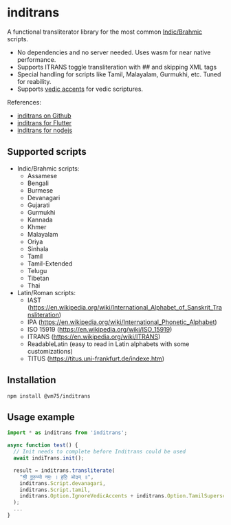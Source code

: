 # inditrans

A functional transliterator library for the most common [Indic/Brahmic](https://en.wikipedia.org/wiki/Brahmic_scripts) scripts.

- No dependencies and no server needed. Uses wasm for near native performance.
- Supports ITRANS toggle transliteration with ## and skipping XML tags
- Special handling for scripts like Tamil, Malayalam, Gurmukhi, etc. Tuned for reability.
- Supports [vedic accents](https://en.wikipedia.org/wiki/Vedic_accent) for vedic scriptures.

References:

- [inditrans on Github](https://github.com/vm75/inditrans)
- [inditrans for Flutter](https://pub.dev/packages/inditrans)
- [inditrans for nodejs](https://www.npmjs.com/package/@vm75/inditrans)

## Supported scripts

- Indic/Brahmic scripts:
  - Assamese
  - Bengali
  - Burmese
  - Devanagari
  - Gujarati
  - Gurmukhi
  - Kannada
  - Khmer
  - Malayalam
  - Oriya
  - Sinhala
  - Tamil
  - Tamil-Extended
  - Telugu
  - Tibetan
  - Thai
- Latin/Roman scripts:
  - IAST (https://en.wikipedia.org/wiki/International_Alphabet_of_Sanskrit_Transliteration)
  - IPA (https://en.wikipedia.org/wiki/International_Phonetic_Alphabet)
  - ISO 15919 (https://en.wikipedia.org/wiki/ISO_15919)
  - ITRANS (https://en.wikipedia.org/wiki/ITRANS)
  - ReadableLatin (easy to read in Latin alphabets with some customizations)
  - TITUS (https://titus.uni-frankfurt.de/indexe.htm)

## Installation

```
npm install @vm75/inditrans
```

## Usage example

```javascript
import * as inditrans from 'inditrans';

async function test() {
  // Init needs to complete before Inditrans could be used
  await indiTrans.init();

  result = inditrans.transliterate(
    "श्री॒ गु॒रु॒भ्यो नमः॒ । ह॒रिः॒ ओ३म् ॥",
    inditrans.Script.devanagari,
    inditrans.Script.tamil,
    inditrans.Option.IgnoreVedicAccents + inditrans.Option.TamilSuperscripted
  );
  ...
}
```
